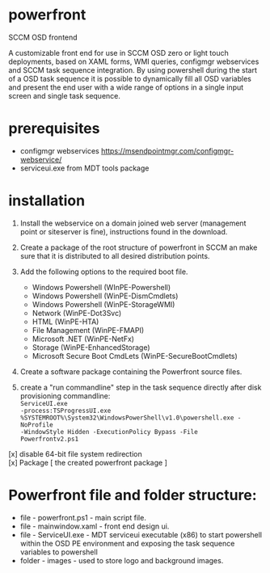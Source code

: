 # powerfront
SCCM OSD frontend

A customizable front end for use in SCCM OSD zero or light touch deployments, based on XAML forms, WMI queries, configmgr webservices and SCCM task sequence integration. 
By using powershell during the start of a OSD task sequence it is possible to dynamically fill all OSD variables and present the end user with a wide range of options in a single input screen and single task sequence.

# prerequisites 
- configmgr webservices https://msendpointmgr.com/configmgr-webservice/
- serviceui.exe from MDT tools package

# installation
1. Install the webservice on a domain joined web server (management point or siteserver is fine), instructions found in the download.
2. Create a package of the root structure of powerfront in SCCM an make sure that it is distributed to all desired distribution points.
3. Add the following options to the required boot file.
    - Windows Powershell (WInPE-Powershell)
    - Windows Powershell (WinPE-DismCmdlets)
    - Windows Powershell (WinPE-StorageWMI)
    - Network (WinPE-Dot3Svc)
    - HTML (WinPE-HTA)
    - File Management (WinPE-FMAPI)
    - Microsoft .NET (WinPE-NetFx)
    - Storage (WinPE-EnhancedStorage)
    - Microsoft Secure Boot CmdLets (WinPE-SecureBootCmdlets)
4. Create a software package containing the Powerfront source files.

5. create a "run commandline" step in the task sequence directly after disk provisioning
  commandline:<br>
  <code>ServiceUI.exe -process:TSProgressUI.exe %SYSTEMROOT%\System32\WindowsPowerShell\v1.0\powershell.exe -NoProfile -WindowStyle Hidden -ExecutionPolicy Bypass -File Powerfrontv2.ps1</code>

[x] disable 64-bit file system redirection<br>
[x] Package [ the created powerfront package ]<br>


# Powerfront file and folder structure:

- file - powerfront.ps1 - main script file.
- file - mainwindow.xaml - front end design ui.
- file - ServiceUI.exe - MDT serviceui executable (x86) to start powershell within the OSD PE environment and exposing the task sequence variables to powershell
- folder - images - used to store logo and background images.

